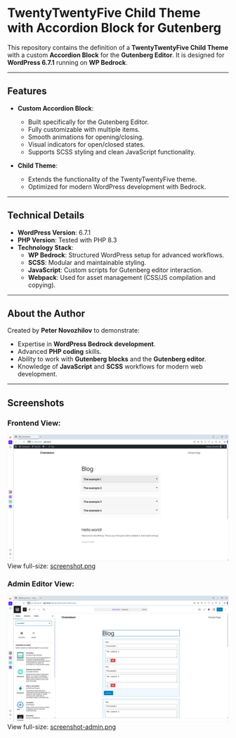 # TwentyTwentyFive Child Theme with Accordion Block for Gutenberg

This repository contains the definition of a **TwentyTwentyFive Child Theme** with a custom **Accordion Block** for the **Gutenberg Editor**. It is designed for **WordPress 6.7.1** running on **WP Bedrock**.

---

## Features

- **Custom Accordion Block**:
  - Built specifically for the Gutenberg Editor.
  - Fully customizable with multiple items.
  - Smooth animations for opening/closing.
  - Visual indicators for open/closed states.
  - Supports SCSS styling and clean JavaScript functionality.

- **Child Theme**:
  - Extends the functionality of the TwentyTwentyFive theme.
  - Optimized for modern WordPress development with Bedrock.

---

## Technical Details

- **WordPress Version**: 6.7.1
- **PHP Version**: Tested with PHP 8.3
- **Technology Stack**:
  - **WP Bedrock**: Structured WordPress setup for advanced workflows.
  - **SCSS**: Modular and maintainable styling.
  - **JavaScript**: Custom scripts for Gutenberg editor interaction.
  - **Webpack**: Used for asset management (CSS/JS compilation and copying).

---

## About the Author

Created by **Peter Novozhilov** to demonstrate:

- Expertise in **WordPress Bedrock development**.
- Advanced **PHP coding** skills.
- Ability to work with **Gutenberg blocks** and the **Gutenberg editor**.
- Knowledge of **JavaScript** and **SCSS** workflows for modern web development.

---

## Screenshots

### Frontend View:
![Accordion Block Screenshot](screenshot.png)  
View full-size: [screenshot.png](./screenshot.png)

### Admin Editor View:
![Accordion Block Editor](screenshot-admin.png)  
View full-size: [screenshot-admin.png](./screenshot-admin.png)

